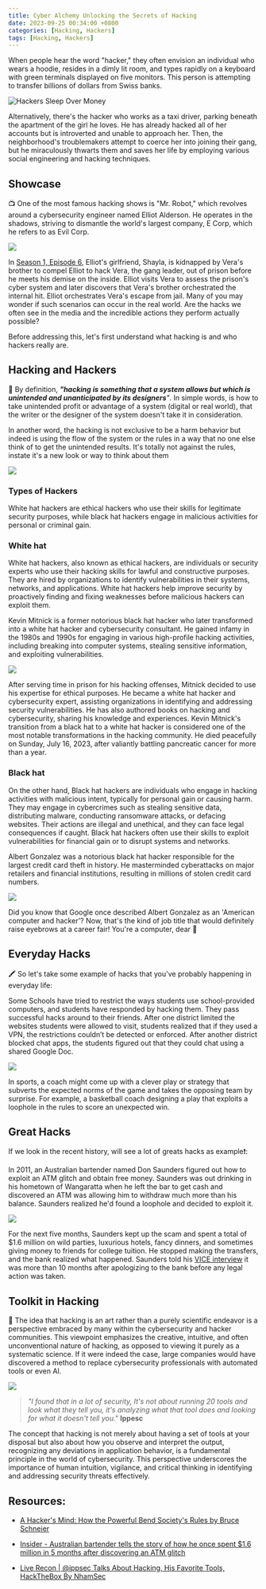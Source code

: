 ```yaml
---
title: Cyber Alchemy Unlocking the Secrets of Hacking
date: 2023-09-25 00:34:00 +0800
categories: [Hacking, Hackers]
tags: [Hacking, Hackers]
---
```



When people hear the word "hacker," they often envision an individual who wears a hoodie, resides in a dimly lit room, and types rapidly on a keyboard with green terminals displayed on five monitors. This person is attempting to transfer billions of dollars from Swiss banks.

![Hackers Sleep Over Money](/assets/img/uploads/20230925194404.png)

Alternatively, there's the hacker who works as a taxi driver, parking beneath the apartment of the girl he loves. He has already hacked all of her accounts but is introverted and unable to approach her. Then, the neighborhood's troublemakers attempt to coerce her into joining their gang, but he miraculously thwarts them and saves her life by employing various social engineering and hacking techniques.

## Showcase 

📺 One of the most famous hacking shows is "Mr. Robot," which revolves around a cybersecurity engineer named Elliot Alderson. He operates in the shadows, striving to dismantle the world's largest company, E Corp, which he refers to as Evil Corp.

![](/assets/img/uploads/20230925194544.png)

In [Season 1, Episode 6](https://www.youtube.com/watch?v=21-5b_UJdJI), Elliot's girlfriend, Shayla, is kidnapped by Vera's brother to compel Elliot to hack Vera, the gang leader, out of prison before he meets his demise on the inside. Elliot visits Vera to assess the prison's cyber system and later discovers that Vera's brother orchestrated the internal hit. Elliot orchestrates Vera's escape from jail. Many of you may wonder if such scenarios can occur in the real world. Are the hacks we often see in the media and the incredible actions they perform actually possible?

Before addressing this, let's first understand what hacking is and who hackers really are.

## Hacking and Hackers 

🥷 By definition, ***"hacking is something that a system allows but which is unintended and unanticipated by its designers**"*. In simple words, is how to take unintended profit or advantage of a system (digital or real world), that the writer or the designer of the system doesn't take it in consideration.

In another word, the hacking is not exclusive to be a harm behavior but indeed is using the flow of the system or the rules in a way that no one else think of to get the unintended results. It's totally not against the rules, instate it's a new look or way to think about them

![](/assets/img/uploads/20230925193255.png)

### Types of Hackers 

White hat hackers are ethical hackers who use their skills for legitimate security purposes, while black hat hackers engage in malicious activities for personal or criminal gain.

### White hat 

White hat hackers, also known as ethical hackers, are individuals or security experts who use their hacking skills for lawful and constructive purposes. They are hired by organizations to identify vulnerabilities in their systems, networks, and applications. White hat hackers help improve security by proactively finding and fixing weaknesses before malicious hackers can exploit them.

Kevin Mitnick is a former notorious black hat hacker who later transformed into a white hat hacker and cybersecurity consultant. He gained infamy in the 1980s and 1990s for engaging in various high-profile hacking activities, including breaking into computer systems, stealing sensitive information, and exploiting vulnerabilities.

![](/assets/img/uploads/20230925195101.png)

After serving time in prison for his hacking offenses, Mitnick decided to use his expertise for ethical purposes. He became a white hat hacker and cybersecurity expert, assisting organizations in identifying and addressing security vulnerabilities. He has also authored books on hacking and cybersecurity, sharing his knowledge and experiences. Kevin Mitnick's transition from a black hat to a white hat hacker is considered one of the most notable transformations in the hacking community. He died peacefully on Sunday, July 16, 2023, after valiantly battling pancreatic cancer for more than a year.

### Black hat 

On the other hand, Black hat hackers are individuals who engage in hacking activities with malicious intent, typically for personal gain or causing harm. They may engage in cybercrimes such as stealing sensitive data, distributing malware, conducting ransomware attacks, or defacing websites. Their actions are illegal and unethical, and they can face legal consequences if caught. Black hat hackers often use their skills to exploit vulnerabilities for financial gain or to disrupt systems and networks.

Albert Gonzalez was a notorious black hat hacker responsible for the largest credit card theft in history. He masterminded cyberattacks on major retailers and financial institutions, resulting in millions of stolen credit card numbers.

![](/assets/img/uploads/20230925195022.png)

Did you know that Google once described Albert Gonzalez as an 'American computer and hacker'? Now, that's the kind of job title that would definitely raise eyebrows at a career fair! You're a computer, dear 🤣

## Everyday Hacks 

🖍️ So let's take some example of hacks that you've probably happening in everyday life:

Some Schools have tried to restrict the ways students use school-provided computers, and students have responded by hacking them. They pass successful hacks around to their friends. After one district limited the websites students were allowed to visit, students realized that if they used a VPN, the restrictions couldn’t be detected or enforced. After another district blocked chat apps, the students figured out that they could chat using a shared Google Doc.

![](/assets/img/uploads/20230925193313.png)

In sports, a coach might come up with a clever play or strategy that subverts the expected norms of the game and takes the opposing team by surprise. For example, a basketball coach designing a play that exploits a loophole in the rules to score an unexpected win.

## Great Hacks 

If we look in the recent history, will see a lot of greats hacks as example❗:

In 2011, an Australian bartender named Don Saunders figured out how to exploit an ATM glitch and obtain free money. Saunders was out drinking in his hometown of Wangaratta when he left the bar to get cash and discovered an ATM was allowing him to withdraw much more than his balance. Saunders realized he'd found a loophole and decided to exploit it. 

![](/assets/img/uploads/20230925194158.png)

For the next five months, Saunders kept up the scam and spent a total of $1.6 million on wild parties, luxurious hotels, fancy dinners, and sometimes giving money to friends for college tuition. He stopped making the transfers, and the bank realized what happened. Saunders told his [VICE interview](https://www.vice.com/en_us/article/pa5kgg/this-australian-bartender-dan-saunders-found-an-atm-bank-glitch-hack-and-blew-16-million-dollars) it was more than 10 months after apologizing to the bank before any legal action was taken.

## Toolkit in Hacking 

🧰 The idea that hacking is an art rather than a purely scientific endeavor is a perspective embraced by many within the cybersecurity and hacker communities. This viewpoint emphasizes the creative, intuitive, and often unconventional nature of hacking, as opposed to viewing it purely as a systematic science. If it were indeed the case, large companies would have discovered a method to replace cybersecurity professionals with automated tools or even AI.

![](/assets/img/uploads/20230925194110.png)

> *"I found that in a lot of security, It's not about running 20 tools and look what they tell you, it's analyzing what that tool does and looking for what it doesn't tell you."* **Ippesc**

The concept that hacking is not merely about having a set of tools at your disposal but also about how you observe and interpret the output, recognizing any deviations in application behavior, is a fundamental principle in the world of cybersecurity. This perspective underscores the importance of human intuition, vigilance, and critical thinking in identifying and addressing security threats effectively.

## Resources:

- [A Hacker's Mind: How the Powerful Bend Society's Rules by Bruce Schneier](https://www.amazon.com/Hackers-Mind-Powerful-Societys-Rules/dp/0393866661)

- [Insider - Australian bartender tells the story of how he once spent $1.6 million in 5 months after discovering an ATM glitch](https://www.businessinsider.com/australian-bartender-withdraws-over-million-dollars-atm-glitch-vice-podcast-2020-4?r=US&IR=T)

- [Live Recon | @ippsec Talks About Hacking, His Favorite Tools, HackTheBox By NhamSec](https://www.youtube.com/watch?v=3R2HkX-opeQ)



